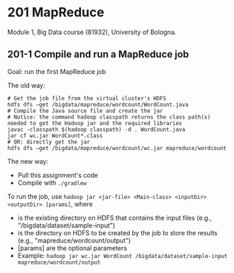 # 201 MapReduce

Module 1, Big Data course (81932), University of Bologna.

## 201-1 Compile and run a MapReduce job

Goal: run the first MapReduce job

The old way:
```shell
# Get the job file from the virtual cluster's HDFS
hdfs dfs –get /bigdata/mapreduce/wordcount/WordCount.java
# Compile the Java source file and create the jar
# Notice: the command hadoop classpath returns the class path(s) needed to get the Hadoop jar and the required libraries
javac -classpath $(hadoop classpath) -d . WordCount.java
jar cf wc.jar WordCount*.class
# OR: directly get the jar
hdfs dfs –get /bigdata/mapreduce/wordcount/wc.jar mapreduce/wordcount
```

The new way:

- Pull this assignment's code
- Compile with ```./gradlew```

To run the job, use ```hadoop jar <jar-file> <Main-class> <inputDir> <outputDir> [params]```, where

- <inputDir> is the existing directory on HDFS that contains the input files (e.g., "/bigdata/dataset/sample-input")
- <outputDir> is the directory on HDFS to be created by the job to store the results (e.g., "mapreduce/wordcount/output")
- [params] are the optional parameters
- Example: ```hadoop jar wc.jar WordCount /bigdata/dataset/sample-input mapreduce/wordcount/output```
